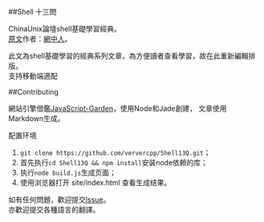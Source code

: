 ##Shell 十三問 

ChinaUnix論壇shell基礎學習經典。  
[原文](http://bbs.chinaunix.net/thread-218853-1-1.html)作者：[網中人](http://www.study-area.org/netman.htm)。

此文為shell基礎學習的經典系列文章，為方便讀者查看學習，故在此重新編輯排版。  
支持移動端適配

##Contributing

網站引擎借鑑[JavaScript-Garden](https://github.com/BonsaiDen/JavaScript-Garden)，使用Node和Jade創建， 文章使用Markdown生成。

配置环境
1. ```git clone https://github.com/ververcpp/Shell13Q.git```；
2. 首先执行```cd Shell13Q && npm install```安装node依赖的库；
3. 执行```node build.js```生成页面；
4. 使用浏览器打开 site/index.html 查看生成结果。

如有任何問題，歡迎提交[Issue](https://github.com/ververcpp/Shell13Q/issues)。  
亦歡迎提交各種語言的翻譯。
